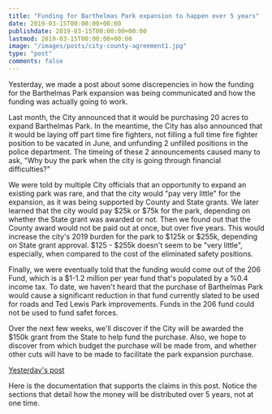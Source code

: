 ```yaml
---
title: "Funding for Barthelmas Park expansion to happen over 5 years"
date: 2019-03-15T00:00:00+00:00
publishdate: 2019-03-15T00:00:00+00:00
lastmod: 2019-03-15T00:00:00+00:00
image: "/images/posts/city-county-agreement1.jpg"
type: "post"
comments: false
---
```

Yesterday, we made a post about some discrepencies in how the funding for the Barthelmas Park expansion was being communicated and how the funding was actually going to work.

Last month, the City announced that it would be purchasing 20 acres to expand Barthelmas Park. In the meantime, the City has also announced that it would be laying off part time fire fighters, not filling a full time fire fighter position to be vacated in June, and unfunding 2 unfilled positions in the police department. The timeing of these 2 announcements caused many to ask, "Why buy the park when the city is going through financial difficulties?"

We were told by multiple City officials that an opportunity to expand an existing park was rare, and that the city would "pay very little" for the expansion, as it was being supported by County and State grants. We later learned that the city would pay $25k or $75k for the park, depending on whether the State grant was awarded or not. Then we found out that the County award would not be paid out at once, but over five years. This would increase the city's 2019 burden for the park to $125k or $255k, depending on State grant approval. $125 - $255k doesn't seem to be "very little", especially, when compared to the cost of the eliminated safety positions.

Finally, we were eventually told that the funding would come out of the 206 Fund, which is a $1-1.2 million per year fund that's populated by a %0.4 income tax. To date, we haven't heard that the purchase of Barthelmas Park would cause a significant reduction in that fund currently slated to be used for roads and Ted Lewis Park improvements. Funds in the 206 fund could not be used to fund safet forces.

Over the next few weeks, we'll discover if the City will be awarded the $150k grant from the State to help fund the purchase. Also, we hope to discover from which budget the purchase will be made from, and whether other cuts will have to be made to facilitate the park expansion purchase.

[Yesterday's post](
https://www.facebook.com/CirclevilleOnline/posts/2110482082340399?__xts__%5B0%5D=68.ARBqxrq6gfnTRgtqbsNcTK3H80Ne4gekKVbd1ls64o5YjOzqaO5doyEVzva310zNcxFfHBNMkInZASyrtTYj6DIewbrOPgBAIEj_Au3s_eXXk7K7xi3slkVXHnhu_Vi-g136LUt6Mh2c8f2Bq72L0NW0K9q6CsFpxK9AayEzNRHMkA-6cPyo8QroRjjDoh1WCEVFIKnM7vIbsEdJh7ZLD5UYldSUHQmHGYO_a27xf6pu642C-9iHTQNKMYJBSsHblCRFV_nqFT9I6coH6K-TetOQk7KWFlu67CmnUi9IyEgKa51DgmHuct4JYyRyiUgVDyVfxw6d1JaJ0dqcZM71Uw&__tn__=-R)

Here is the documentation that supports the claims in this post. Notice the sections that detail how the money will be distributed over 5 years, not at one time.
[](/images/posts/city-county-agreement1.jpg)
[](/images/posts/city-county-agreement2.jpg)
[](/images/posts/city-county-agreement3.jpg)
